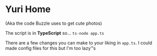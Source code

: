 # Yuri Home

(Aka the code Buzzle uses to get cute photos)

The script is in **TypeScript** so... 
`ts-node app.ts`

There are a few changes you can make to your liking in `app.ts`. I could made config files for this but I'm too lazy:tm:s